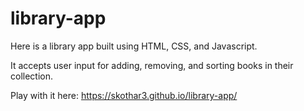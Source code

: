 # library-app

Here is a library app built using HTML, CSS, and Javascript.

It accepts user input for adding, removing, and sorting books in their collection.

Play with it here: https://skothar3.github.io/library-app/

